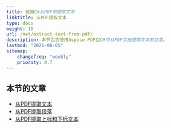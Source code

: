 ```yaml
---
title: 使用C#从PDF中提取文本
linktitle: 从PDF提取文本
type: docs
weight: 10
url: /net/extract-text-from-pdf/
description: 本节包含使用Aspose.PDF在C#中从PDF文档提取文本的文章。
lastmod: "2021-06-05"
sitemap:
    changefreq: "weekly"
    priority: 0.7
---
```


## 本节的文章

- [从PDF提取文本](/pdf/net/extract-text-from-all-pdf/)
- [从PDF提取段落](/pdf/net/extract-paragraph-from-pdf/)
- [从PDF提取上标和下标文本](/pdf/net/extract-superscripts-subscripts-from-pdf/)
